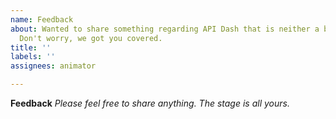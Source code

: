 ```yaml
---
name: Feedback
about: Wanted to share something regarding API Dash that is neither a bug nor a feature.
  Don't worry, we got you covered.
title: ''
labels: ''
assignees: animator

---
```


**Feedback**
_Please feel free to share anything. The stage is all yours._
